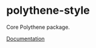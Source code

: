 # polythene-style

Core Polythene package.

[Documentation](../../docs/packages/polythene-style.md)

